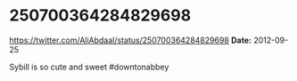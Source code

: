 # 250700364284829698
https://twitter.com/AliAbdaal/status/250700364284829698
**Date:** 2012-09-25

Sybill is so cute and sweet #downtonabbey
